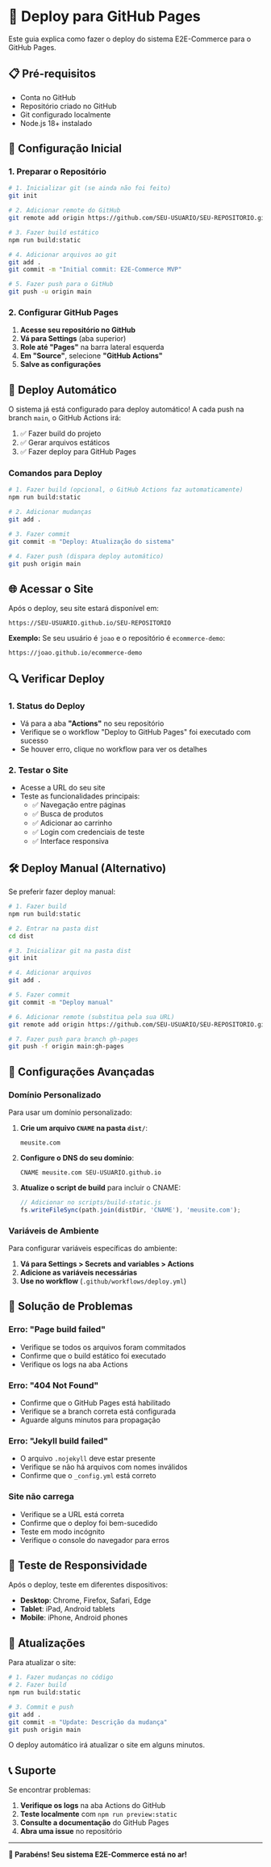 # 🚀 Deploy para GitHub Pages

Este guia explica como fazer o deploy do sistema E2E-Commerce para o GitHub Pages.

## 📋 Pré-requisitos

- Conta no GitHub
- Repositório criado no GitHub
- Git configurado localmente
- Node.js 18+ instalado

## 🔧 Configuração Inicial

### 1. Preparar o Repositório

```bash
# 1. Inicializar git (se ainda não foi feito)
git init

# 2. Adicionar remote do GitHub
git remote add origin https://github.com/SEU-USUARIO/SEU-REPOSITORIO.git

# 3. Fazer build estático
npm run build:static

# 4. Adicionar arquivos ao git
git add .
git commit -m "Initial commit: E2E-Commerce MVP"

# 5. Fazer push para o GitHub
git push -u origin main
```

### 2. Configurar GitHub Pages

1. **Acesse seu repositório no GitHub**
2. **Vá para Settings** (aba superior)
3. **Role até "Pages"** na barra lateral esquerda
4. **Em "Source"**, selecione **"GitHub Actions"**
5. **Salve as configurações**

## 🚀 Deploy Automático

O sistema já está configurado para deploy automático! A cada push na branch `main`, o GitHub Actions irá:

1. ✅ Fazer build do projeto
2. ✅ Gerar arquivos estáticos
3. ✅ Fazer deploy para GitHub Pages

### Comandos para Deploy

```bash
# 1. Fazer build (opcional, o GitHub Actions faz automaticamente)
npm run build:static

# 2. Adicionar mudanças
git add .

# 3. Fazer commit
git commit -m "Deploy: Atualização do sistema"

# 4. Fazer push (dispara deploy automático)
git push origin main
```

## 🌐 Acessar o Site

Após o deploy, seu site estará disponível em:
```
https://SEU-USUARIO.github.io/SEU-REPOSITORIO
```

**Exemplo:** Se seu usuário é `joao` e o repositório é `ecommerce-demo`:
```
https://joao.github.io/ecommerce-demo
```

## 🔍 Verificar Deploy

### 1. Status do Deploy
- Vá para a aba **"Actions"** no seu repositório
- Verifique se o workflow "Deploy to GitHub Pages" foi executado com sucesso
- Se houver erro, clique no workflow para ver os detalhes

### 2. Testar o Site
- Acesse a URL do seu site
- Teste as funcionalidades principais:
  - ✅ Navegação entre páginas
  - ✅ Busca de produtos
  - ✅ Adicionar ao carrinho
  - ✅ Login com credenciais de teste
  - ✅ Interface responsiva

## 🛠️ Deploy Manual (Alternativo)

Se preferir fazer deploy manual:

```bash
# 1. Fazer build
npm run build:static

# 2. Entrar na pasta dist
cd dist

# 3. Inicializar git na pasta dist
git init

# 4. Adicionar arquivos
git add .

# 5. Fazer commit
git commit -m "Deploy manual"

# 6. Adicionar remote (substitua pela sua URL)
git remote add origin https://github.com/SEU-USUARIO/SEU-REPOSITORIO.git

# 7. Fazer push para branch gh-pages
git push -f origin main:gh-pages
```

## 🔧 Configurações Avançadas

### Domínio Personalizado

Para usar um domínio personalizado:

1. **Crie um arquivo `CNAME` na pasta `dist/`**:
   ```
   meusite.com
   ```

2. **Configure o DNS do seu domínio**:
   ```
   CNAME meusite.com SEU-USUARIO.github.io
   ```

3. **Atualize o script de build** para incluir o CNAME:
   ```javascript
   // Adicionar no scripts/build-static.js
   fs.writeFileSync(path.join(distDir, 'CNAME'), 'meusite.com');
   ```

### Variáveis de Ambiente

Para configurar variáveis específicas do ambiente:

1. **Vá para Settings > Secrets and variables > Actions**
2. **Adicione as variáveis necessárias**
3. **Use no workflow** (`.github/workflows/deploy.yml`)

## 🐛 Solução de Problemas

### Erro: "Page build failed"
- Verifique se todos os arquivos foram commitados
- Confirme que o build estático foi executado
- Verifique os logs na aba Actions

### Erro: "404 Not Found"
- Confirme que o GitHub Pages está habilitado
- Verifique se a branch correta está configurada
- Aguarde alguns minutos para propagação

### Erro: "Jekyll build failed"
- O arquivo `.nojekyll` deve estar presente
- Verifique se não há arquivos com nomes inválidos
- Confirme que o `_config.yml` está correto

### Site não carrega
- Verifique se a URL está correta
- Confirme que o deploy foi bem-sucedido
- Teste em modo incógnito
- Verifique o console do navegador para erros

## 📱 Teste de Responsividade

Após o deploy, teste em diferentes dispositivos:

- **Desktop**: Chrome, Firefox, Safari, Edge
- **Tablet**: iPad, Android tablets
- **Mobile**: iPhone, Android phones

## 🔄 Atualizações

Para atualizar o site:

```bash
# 1. Fazer mudanças no código
# 2. Fazer build
npm run build:static

# 3. Commit e push
git add .
git commit -m "Update: Descrição da mudança"
git push origin main
```

O deploy automático irá atualizar o site em alguns minutos.

## 📞 Suporte

Se encontrar problemas:

1. **Verifique os logs** na aba Actions do GitHub
2. **Teste localmente** com `npm run preview:static`
3. **Consulte a documentação** do GitHub Pages
4. **Abra uma issue** no repositório

---

**🎉 Parabéns! Seu sistema E2E-Commerce está no ar!**
